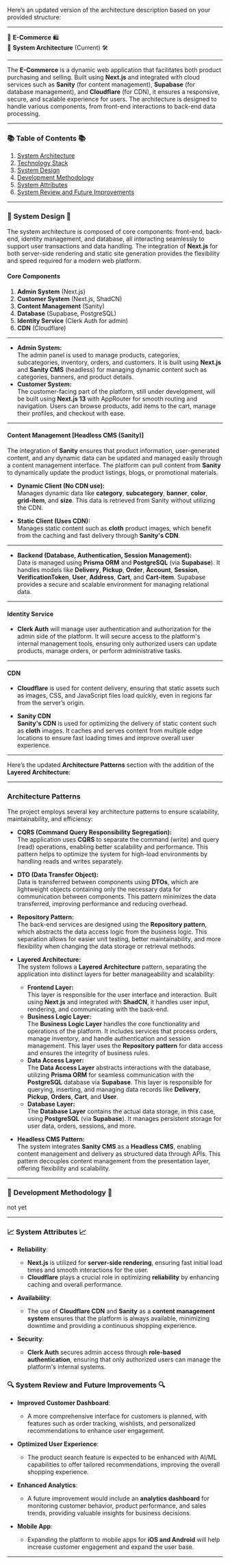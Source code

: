 Here’s an updated version of the architecture description based on your provided structure:

---

🛒 **E-Commerce** 🛍️  
🏢 **System Architecture** (Current) 🛠️

---

The **E-Commerce** is a dynamic web application that facilitates both product purchasing and selling. Built using **Next.js** and integrated with cloud services such as **Sanity** (for content management), **Supabase** (for database management), and **Cloudflare** (for CDN), it ensures a responsive, secure, and scalable experience for users. The architecture is designed to handle various components, from front-end interactions to back-end data processing.

---

### 📚 **Table of Contents** 📚

1. [System Architecture](#system-architecture)
2. [Technology Stack](#technology-stack)
3. [System Design](#system-design)
4. [Development Methodology](#development-methodology)
5. [System Attributes](#system-attributes)
6. [System Review and Future Improvements](#system-review-and-future-improvements)

---

### 🔧 **System Design** 🔧

The system architecture is composed of core components: front-end, back-end, identity management, and database, all interacting seamlessly to support user transactions and data handling. The integration of **Next.js** for both server-side rendering and static site generation provides the flexibility and speed required for a modern web platform.

#### **Core Components**

1. **Admin System** (Next.js)
2. **Customer System** (Next.js, ShadCN)
3. **Content Management** (Sanity)
4. **Database** (Supabase, PostgreSQL)
5. **Identity Service** (Clerk Auth for admin)
6. **CDN** (Cloudflare)

---

- **Admin System:**  
  The admin panel is used to manage products, categories, subcategories, inventory, orders, and customers. It is built using **Next.js** and **Sanity CMS** (headless) for managing dynamic content such as categories, banners, and product details.
- **Customer System:**  
  The customer-facing part of the platform, still under development, will be built using **Next.js 13** with AppRouter for smooth routing and navigation. Users can browse products, add items to the cart, manage their profiles, and checkout with ease.

---

#### **Content Management [Headless CMS (Sanity)]**

The integration of **Sanity** ensures that product information, user-generated content, and any dynamic data can be updated and managed easily through a content management interface. The platform can pull content from **Sanity** to dynamically update the product listings, blogs, or promotional materials.

- **Dynamic Client (No CDN use):**  
  Manages dynamic data like **category**, **subcategory**, **banner**, **color**, **grid-item**, and **size**. This data is retrieved from Sanity without utilizing the CDN.

- **Static Client (Uses CDN):**  
  Manages static content such as **cloth** product images, which benefit from the caching and fast delivery through **Sanity's CDN**.

---

- **Backend (Database, Authentication, Session Management):**  
  Data is managed using **Prisma ORM** and **PostgreSQL** (via **Supabase**). It handles models like **Delivery**, **Pickup**, **Order**, **Account**, **Session**, **VerificationToken**, **User**, **Address**, **Cart**, and **Cart-item**. Supabase provides a secure and scalable environment for managing relational data.

---

#### **Identity Service**

- **Clerk Auth** will manage user authentication and authorization for the admin side of the platform. It will secure access to the platform's internal management tools, ensuring only authorized users can update products, manage orders, or perform administrative tasks.

---

#### **CDN**

- **Cloudflare** is used for content delivery, ensuring that static assets such as images, CSS, and JavaScript files load quickly, even in regions far from the server’s origin.

- **Sanity CDN**  
  **Sanity's CDN** is used for optimizing the delivery of static content such as **cloth** images. It caches and serves content from multiple edge locations to ensure fast loading times and improve overall user experience.

---

Here’s the updated **Architecture Patterns** section with the addition of the **Layered Architecture**:

---

### **Architecture Patterns**

The project employs several key architecture patterns to ensure scalability, maintainability, and efficiency:

- **CQRS (Command Query Responsibility Segregation):**  
  The application uses **CQRS** to separate the command (write) and query (read) operations, enabling better scalability and performance. This pattern helps to optimize the system for high-load environments by handling reads and writes separately.

- **DTO (Data Transfer Object):**  
  Data is transferred between components using **DTOs**, which are lightweight objects containing only the necessary data for communication between components. This pattern minimizes the data transferred, improving performance and reducing overhead.

- **Repository Pattern:**  
  The back-end services are designed using the **Repository pattern**, which abstracts the data access logic from the business logic. This separation allows for easier unit testing, better maintainability, and more flexibility when changing the data storage or retrieval methods.

- **Layered Architecture:**  
  The system follows a **Layered Architecture** pattern, separating the application into distinct layers for better manageability and scalability:

  - **Frontend Layer:**  
    This layer is responsible for the user interface and interaction. Built using **Next.js** and integrated with **ShadCN**, it handles user input, rendering, and communicating with the back-end.
  - **Business Logic Layer:**  
    The **Business Logic Layer** handles the core functionality and operations of the platform. It includes services that process orders, manage inventory, and handle authentication and session management. This layer uses the **Repository pattern** for data access and ensures the integrity of business rules.
  - **Data Access Layer:**  
    The **Data Access Layer** abstracts interactions with the database, utilizing **Prisma ORM** for seamless communication with the **PostgreSQL** database via **Supabase**. This layer is responsible for querying, inserting, and managing data records like **Delivery**, **Pickup**, **Orders**, **Cart**, and **User**.
  - **Database Layer:**  
    The **Database Layer** contains the actual data storage, in this case, using **PostgreSQL** (via **Supabase**). It manages persistent storage for user data, orders, sessions, and more.

- **Headless CMS Pattern:**  
  The system integrates **Sanity CMS** as a **Headless CMS**, enabling content management and delivery as structured data through APIs. This pattern decouples content management from the presentation layer, offering flexibility and scalability.

---

### 🔨 **Development Methodology** 🔨

not yet

---

### 📈 **System Attributes** 📈

- **Reliability**:

  - **Next.js** is utilized for **server-side rendering**, ensuring fast initial load times and smooth interactions for the user.
  - **Cloudflare** plays a crucial role in optimizing **reliability** by enhancing caching and overall performance.

- **Availability**:

  - The use of **Cloudflare CDN** and **Sanity** as a **content management system** ensures that the platform is always available, minimizing downtime and providing a continuous shopping experience.

- **Security**:
  - **Clerk Auth** secures admin access through **role-based authentication**, ensuring that only authorized users can manage the platform's internal systems.

### 🔍 **System Review and Future Improvements** 🔍

- **Improved Customer Dashboard**:

  - A more comprehensive interface for customers is planned, with features such as order tracking, wishlists, and personalized recommendations to enhance user engagement.

- **Optimized User Experience**:

  - The product search feature is expected to be enhanced with AI/ML capabilities to offer tailored recommendations, improving the overall shopping experience.

- **Enhanced Analytics**:

  - A future improvement would include an **analytics dashboard** for monitoring customer behavior, product performance, and sales trends, providing valuable insights for business decisions.

- **Mobile App**:
  - Expanding the platform to mobile apps for **iOS and Android** will help increase customer engagement and expand the user base.

---
